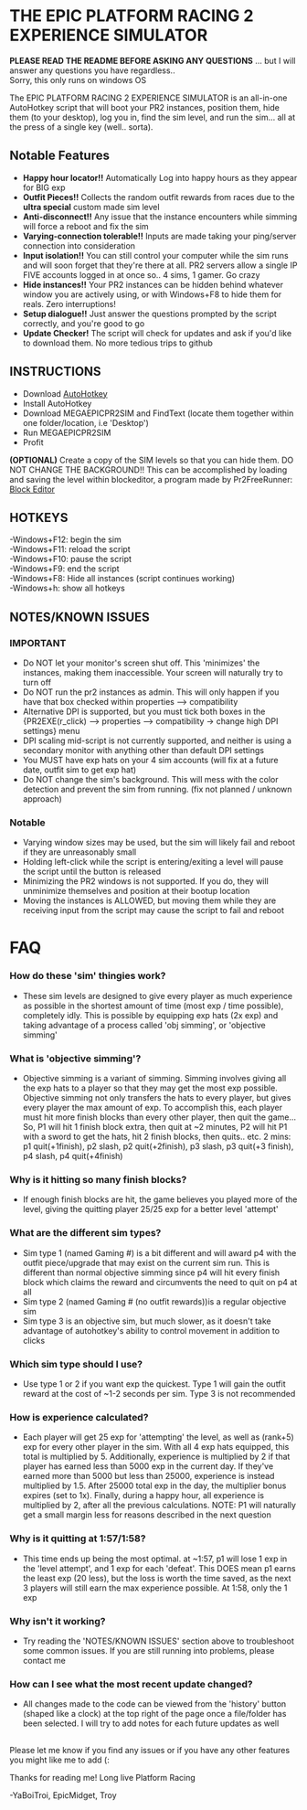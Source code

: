 # THE EPIC PLATFORM RACING 2 EXPERIENCE SIMULATOR

**PLEASE READ THE README BEFORE ASKING ANY QUESTIONS**
... but I will answer any questions you have regardless..  
Sorry, this only runs on windows OS  
  
  
  
The EPIC PLATFORM RACING 2 EXPERIENCE SIMULATOR is an all-in-one AutoHotkey script that will boot your PR2 instances, position them, hide them (to your desktop), log you in, find the sim level, and run the sim... all at the press of a single key (well.. sorta).
  
## Notable Features
- **Happy hour locator!!** Automatically Log into happy hours as they appear for BIG exp
- **Outfit Pieces!!** Collects the random outfit rewards from races due to the **ultra special** custom made sim level
- **Anti-disconnect!!** Any issue that the instance encounters while simming will force a reboot and fix the sim
- **Varying-connection tolerable!!** Inputs are made taking your ping/server connection into consideration
- **Input isolation!!** You can still control your computer while the sim runs and will soon forget that they're there at all. PR2 servers allow a single IP FIVE accounts logged in at once so.. 4 sims, 1 gamer. Go crazy
- **Hide instances!!** Your PR2 instances can be hidden behind whatever window you are actively using, or with Windows+F8 to hide them for reals. Zero interruptions!
- **Setup dialogue!!** Just answer the questions prompted by the script correctly, and you're good to go
- **Update Checker!** The script will check for updates and ask if you'd like to download them. No more tedious trips to github
  
## INSTRUCTIONS
- Download [AutoHotkey](https://www.autohotkey.com/)
- Install AutoHotkey
- Download MEGAEPICPR2SIM and FindText (locate them together within one folder/location, i.e 'Desktop')
- Run MEGAEPICPR2SIM
- Profit
  
**(OPTIONAL)** Create a copy of the SIM levels so that you can hide them. DO NOT CHANGE THE BACKGROUND!! This can be accomplished by loading and saving the level within blockeditor, a program made by Pr2FreeRunner: [Block Editor](https://github.com/Pr2FreeRunner/BlockEditor/releases/tag/Release)
  
## HOTKEYS
-Windows+F12: begin the sim  
-Windows+F11: reload the script  
-Windows+F10: pause the script  
-Windows+F9: end the script  
-Windows+F8: Hide all instances (script continues working)  
-Windows+h: show all hotkeys  

## NOTES/KNOWN ISSUES
### **IMPORTANT**  
- Do NOT let your monitor's screen shut off. This 'minimizes' the instances, making them inaccessible. Your screen will naturally try to turn off  
- Do NOT run the pr2 instances as admin. This will only happen if you have that box checked within properties --> compatibility  
- Alternative DPI is supported, but you must tick both boxes in the {PR2EXE(r_click) --> properties --> compatibility -> change high DPI settings} menu  
- DPI scaling mid-script is not currently supported, and neither is using a secondary monitor with anything other than default DPI settings
- You MUST have exp hats on your 4 sim accounts (will fix at a future date, outfit sim to get exp hat)
- Do NOT change the sim's background. This will mess with the color detection and prevent the sim from running. (fix not planned / unknown approach)
### Notable
- Varying window sizes may be used, but the sim will likely fail and reboot if they are unreasonably small
- Holding left-click while the script is entering/exiting a level will pause the script until the button is released
- Minimizing the PR2 windows is not supported. If you do, they will unminimize themselves and position at their bootup location
- Moving the instances is ALLOWED, but moving them while they are receiving input from the script may cause the script to fail and reboot
# FAQ  
### How do these 'sim' thingies work? 
- These sim levels are designed to give every player as much experience as possible in the shortest amount of time (most exp / time possible), completely idly. This is possible by equipping exp hats (2x exp) and taking advantage of a process called 'obj simming', or 'objective simming'  
### What is 'objective simming'? 
- Objective simming is a variant of simming. Simming involves giving all the exp hats to a player so that they may get the most exp possible. Objective simming not only transfers the hats to every player, but gives every player the max amount of exp. To accomplish this, each player must hit more finish blocks than every other player, then quit the game... So, P1 will hit 1 finish block extra, then quit at ~2 minutes, P2 will hit P1 with a sword to get the hats, hit 2 finish blocks, then quits.. etc.  2 mins: p1 quit(+1finish), p2 slash, p2 quit(+2finish), p3 slash, p3 quit(+3 finish), p4 slash, p4 quit(+4finish)
### Why is it hitting so many finish blocks?  
- If enough finish blocks are hit, the game believes you played more of the level, giving the quitting player 25/25 exp for a better level 'attempt'
### What are the different sim types?  
- Sim type 1 (named Gaming #) is a bit different and will award p4 with the outfit piece/upgrade that may exist on the current sim run. This is different than normal objective simming since p4 will hit every finish block which claims the reward and circumvents the need to quit on p4 at all  
- Sim type 2 (named Gaming # (no outfit rewards))is a regular objective sim  
- Sim type 3 is an objective sim, but much slower, as it doesn't take advantage of autohotkey's ability to control movement in addition to clicks  
### Which sim type should I use?  
- Use type 1 or 2 if you want exp the quickest. Type 1 will gain the outfit reward at the cost of ~1-2 seconds per sim. Type 3 is not recommended
### How is experience calculated?  
- Each player will get 25 exp for 'attempting' the level, as well as (rank+5) exp for every other player in the sim. With all 4 exp hats equipped, this total is multiplied by 5. Additionally, experience is multiplied by 2 if that player has earned less than 5000 exp in the current day. If they've earned more than 5000 but less than 25000, experience is instead multiplied by 1.5. After 25000 total exp in the day, the multiplier bonus expires (set to 1x). Finally, during a happy hour, all experience is multiplied by 2, after all the previous calculations. NOTE: P1 will naturally get a small margin less for reasons described in the next question
### Why is it quitting at 1:57/1:58?  
- This time ends up being the most optimal. at ~1:57, p1 will lose 1 exp in the 'level attempt', and 1 exp for each 'defeat'. This DOES mean p1 earns the least exp (20 less), but the loss is worth the time saved, as the next 3 players will still earn the max experience possible. At 1:58, only the 1 exp  
### Why isn't it working?  
- Try reading the 'NOTES/KNOWN ISSUES' section above to troubleshoot some common issues. If you are still running into problems, please contact me
### How can I see what the most recent update changed?  
- All changes made to the code can be viewed from the 'history' button (shaped like a clock) at the top right of the page once a file/folder has been selected. I will try to add notes for each future updates as well  
  
  
  
  
##
Please let me know if you find any issues or if you have any other features you might like me to add (:  
  
  
Thanks for reading me! Long live Platform Racing  
  
-YaBoiTroi, EpicMidget, Troy  
